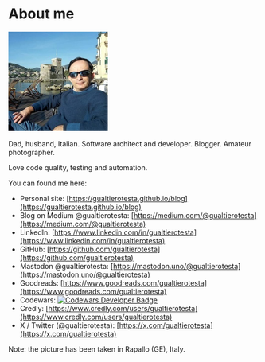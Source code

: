 # About me

![Gualtiero Testa](assets/images/gualtierotesta-small.jpg)

Dad, husband, Italian. Software architect and developer. Blogger. Amateur photographer.

Love code quality, testing and automation.

You can found me here:

* Personal site: [https://gualtierotesta.github.io/blog](https://gualtierotesta.github.io/blog)
* Blog on Medium @gualtierotesta: [https://medium.com/@gualtierotesta](https://medium.com/@gualtierotesta)
* LinkedIn: [https://www.linkedin.com/in/gualtierotesta](https://www.linkedin.com/in/gualtierotesta)
* GitHub: [https://github.com/gualtierotesta](https://github.com/gualtierotesta)
* Mastodon @gualtierotesta: [https://mastodon.uno/@gualtierotesta](https://mastodon.uno/@gualtierotesta)
* Goodreads: [https://www.goodreads.com/gualtierotesta](https://www.goodreads.com/gualtierotesta)
* Codewars: <a href="https://www.codewars.com/users/gualty"><img src="https://www.codewars.com/users/gualty/badges/micro" alt="Codewars Developer Badge" ></a>
* Credly: [https://www.credly.com/users/gualtierotesta](https://www.credly.com/users/gualtierotesta)
* X / Twitter (@gualtierotesta): [https://x.com/gualtierotesta](https://x.com/gualtierotesta)

Note: the picture has been taken in Rapallo (GE), Italy.
